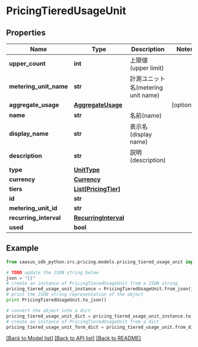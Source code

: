 # PricingTieredUsageUnit


## Properties
Name | Type | Description | Notes
------------ | ------------- | ------------- | -------------
**upper_count** | **int** | 上限値(upper limit) | 
**metering_unit_name** | **str** | 計測ユニット名(metering unit name) | 
**aggregate_usage** | [**AggregateUsage**](AggregateUsage.md) |  | [optional] 
**name** | **str** | 名前(name) | 
**display_name** | **str** | 表示名(display name) | 
**description** | **str** | 説明(description) | 
**type** | [**UnitType**](UnitType.md) |  | 
**currency** | [**Currency**](Currency.md) |  | 
**tiers** | [**List[PricingTier]**](PricingTier.md) |  | 
**id** | **str** |  | 
**metering_unit_id** | **str** |  | 
**recurring_interval** | [**RecurringInterval**](RecurringInterval.md) |  | 
**used** | **bool** |  | 

## Example

```python
from saasus_sdk_python.src.pricing.models.pricing_tiered_usage_unit import PricingTieredUsageUnit

# TODO update the JSON string below
json = "{}"
# create an instance of PricingTieredUsageUnit from a JSON string
pricing_tiered_usage_unit_instance = PricingTieredUsageUnit.from_json(json)
# print the JSON string representation of the object
print PricingTieredUsageUnit.to_json()

# convert the object into a dict
pricing_tiered_usage_unit_dict = pricing_tiered_usage_unit_instance.to_dict()
# create an instance of PricingTieredUsageUnit from a dict
pricing_tiered_usage_unit_form_dict = pricing_tiered_usage_unit.from_dict(pricing_tiered_usage_unit_dict)
```
[[Back to Model list]](../README.md#documentation-for-models) [[Back to API list]](../README.md#documentation-for-api-endpoints) [[Back to README]](../README.md)



